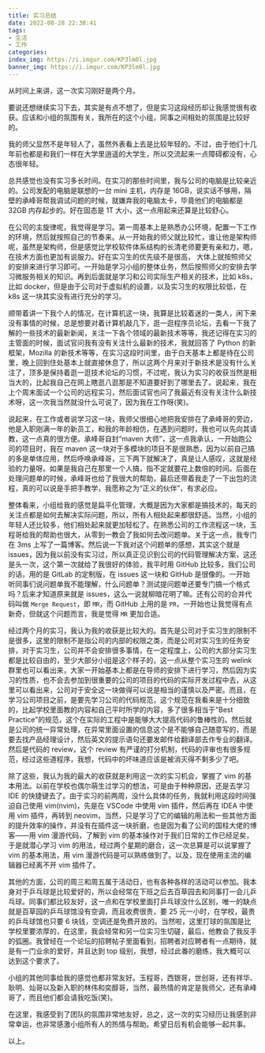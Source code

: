 ```yaml
---
title: 实习总结
date: 2022-08-28 22:38:41
tags:
- 生活
- 工作
categories:
index_img: https://i.imgur.com/KP3lm0l.jpg
banner_img: https://i.imgur.com/KP3lm0l.jpg
---
```


从时间上来讲，这一次实习刚好是两个月。

要说还想继续实习下去，其实是有点不想了，但是实习这段经历却让我感觉很有收获。应该和小组的氛围有关，我所在的这个小组，同事之间相处的氛围是比较好的。

我的师父显然不是年轻人了，虽然外表看上去是比较年轻的。不过，由于他们十几年前也都是和我们一样在大学里逍遥的大学生，所以交流起来一点障碍都没有，心态很年轻。

总共感觉也没有实习多长时间。在实习的那些时间里，我与公司的电脑是比较亲近的。公司发配的电脑是联想的一台 mini 主机，内存是 16GB，说实话不够用，隔壁的承峰哥帮我调试问题的时候，就嫌弃我的电脑太卡，毕竟他们的电脑都是 32GB 内存起步的。好在固态是 1T 大小，这一点用起来还算是比较舒心。

在公司的主旋律呢，我觉得是学习。第一周基本上是熟悉办公环境，配置一下工作的环境，然后就按照自己的节奏来。从一开始我的师父就比较忙，谁让他是架构师呢，虽然是架构师，但是感觉比学校软件体系结构的长清老师要更有亲和力，嗯，在技术方面也更加有说服力。好在实习生的优先级不是很高，  大体上就按照师父的安排来进行学习即可。一开始是学习小组的整体业务，然后按照师父的安排去学习微服务相关的知识。再到后面就是学习和公司实际生产相关的技术，比如 k8s，比如 docker，但是由于公司对于虚拟机的设置，以及实习生的权限比较低，在  k8s 这一块其实没有进行充分的学习。

顺带着讲一下我个人的情况，在计算机这一块，我算是比较着迷的一类人，闲下来没有事情的时候，总是想要对着计算机敲几下，逛一逛程序员论坛，去看一下我了解的一些技术的最新新闻，关注一下各个领域的最新技术等等，我还记得在实习的主管面的时候，面试官问我有没有关注什么最新的技术，我就回答了 Python 的新框架，Mozilla 的新技术等等，在实习这段时间里，由于白天基本上都是待在公司里，晚上回到住处基本上就直接休息了，所以这两个月来对于新技术是没有什么关注了，顶多是保持着逛一逛技术论坛的习惯，不过呢，我认为实习的收获当然是相当大的，比起我自己在网上瞎逛八逛那是不知道要好到了哪里去了。说起来，我在上个周末面试一个公司的远程实习，然后面试官也问了我最近有没有关注什么新技术呀，这一次我当然就没什么可说了，因为我在工作呀(笑)。

说起来，在工作或者说学习这一块，我师父很细心地把我安排在了承峰哥的旁边，他是入职刚满一年的新员工，和我的年龄相仿，在遇到问题时，我也可以先向其请教，这一点真的很方便。承峰哥自封“maven 大师”，这一点我承认，一开始跑公司的项目时，我在 maven 这一块对于多模块的项目不是很熟悉，因为以前自己搞的多是单体应用，然后呼唤承峰哥，三下两下就解决了，真是让人感叹，这就是经验的力量呀。如果是我自己在那里一个人搞，指不定就要花上数倍的时间。后面在处理问题单的时候，承峰哥也给了我很大的帮助，最后还带着我走了一下出包的流程，真的可以说是手把手教学，我愿称之为“正义的伙伴”，有求必应。

整体看来，小组给我的感觉是扁平化管理，大概是因为大家都是搞技术的，每天的关注点都是如何去解决实际问题，所以，所有人相处起来都很舒适。当然，小组的年轻人还比较多，他们相处起来就更加轻松了。在熟悉公司的工作流程这一块，玉程哥给我的帮助也很大，从零到一教会了我如何去改问题单。关于这一点，我专门在 3ms 上写了一篇博客。然后说一下我对这个问题单的感想，其实这个就是 issues，因为我以前没有实习过，所以真正见识到公司的代码管理解决方案，这还是头一次，这个第一次就给了我很好的体验，我平时用 GitHub 比较多，我们公司的话，用的是 GitLab 的定制版，在 issues 这一块和 GitHub 是很像的。一开始听同事们说问题单我不能理解，什么问题单？测试提问题单还要专门搞一个格式吗？后来才知道原来就是 issues，这么一说就柳暗花明了嘛。还有公司的合并代码叫做 `Merge Request`，即 `MR`，而 GitHub 上用的是 `PR`，一开始也让我觉得有点新奇，但就这个问题而言，我是觉得 `MR` 更加合适。

经过两个月的实习，我认为我的收获是比较大的。首先是公司对于实习生的限制不是很多，这里的限制不是指公司的内部的权限之类，而是公司对实习生的任务安排，对于实习生，公司并不会安排很多事情，在一定程度上，公司的大部分实习生都是比较自由的，至少大部分小组是这个样子的，这一点从整个实习生的 welink 群里也可以看出来，大家一开始基本上都是在导师的安排下进行学习，然后因为实习的性质，也不会去参加到很重要的公司的项目的代码的实际开发过程中去，从这里可以看出来，公司对于安全这一块做得可以说是相当的谨慎以及严密。而且，在学习公司项目之前，是要先学习公司的代码规范，这个规范在我看来是十分细致的，比起学校里面教的内容和自己平时所学的内容，多了很多相当于"Best Practice"的规范，这个在实际的工程中是能够大大提高代码的鲁棒性的。然后就是公司的统一异常处理，在异常里面设置的信息这个是不能够自己随意写的，而是要去找产品经理设计，然后英文的提示语句还要发邮件给翻译部去作专业的翻译。然后是代码的 review，这个 review 有严谨的打分机制，代码的评审也有很多规范，经过这些道程序，我想，代码中的坏味道应该是被消灭得不剩多少了吧。

除了这些，我认为我的最大的收获就是利用这一次的实习机会，掌握了 vim 的基本用法。以前在学校也偶尔萌生过学习的想法，可是由于种种原因，还是去学习 IDE 的快捷键去了。由于实习的前两周，没什么具体的任务，我就利用这段时间强迫自己使用 vim(nvim)，先是在 VSCode 中使用 vim 插件，然后再在 IDEA 中使用 vim 插件，再转到 neovim，当然，只是学习了它的编辑的用法和一些其他方面的提升效率的操作，并没有在插件这一块折磨，也是因为看了公司的国柱大佬的博客——用 vim 漫游代码，了解到 vim 的基本操作对于我们日常的工作已经足矣，于是就潜心学习 vim 的用法，经过两个星期的磨合，这一次总算是可以说掌握了 vim 的基本用法，用 vim 漫游代码是可以熟练做到了。以及，现在使用主流的编辑器已经离不开 vim 插件了。

其他的方面，公司的周三和周五属于活动日，也有各种各样的活动可以参加。我本身对于乒乓球是比较爱好的，所以会经常在下班之后去百草园去和同事打一会儿乒乓球。同事们都比较友好，这一点和在学校里面打乒乓球没什么区别，唯一的缺点就是百草园的乒乓球馆没有空调，而且收费很贵，要 25 元一小时，在学校，最贵的乒乓球馆也只要 6 块钱，空调还是免费开放的。当然啦，这里打球的氛围是比学校里要浓厚的，在这里，我会经常和另一位实习生切磋，最后，他教会了我反手的弧圈。我曾经在一个论坛的招聘帖子里面看到，招聘者对应聘者有一点期待，就是有一门业余的爱好，并且达到 top 级别，我想，经过此番的磨练，我大概可以达到这个要求了。

小组的其他同事给我的感觉也都非常友好。玉程哥，西银哥，世创哥，还有祥华、耿明、灿哥以及新入职的林伟和奕醇哥，当然，最热情的肯定是我师父，还有承峰哥了，而且他们都会请我吃饭(笑)。

在这里，我感受到了团队的氛围非常地友好，总之，这一次的实习经历让我感到非常幸运，也非常感激小组所有人的热情与帮助。希望日后有机会能够一起共事。

以上。
